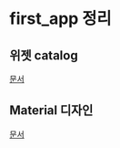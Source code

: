 # first_app 정리
## 위젯 catalog
[문서](https://docs.flutter.dev/ui/widgets)
## Material 디자인
[문서](https://m3.material.io/)